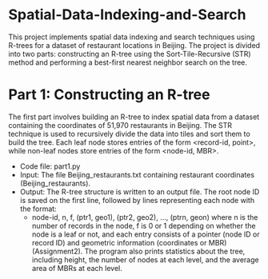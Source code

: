# Spatial-Data-Indexing-and-Search
This project implements spatial data indexing and search techniques using R-trees for a dataset of restaurant locations in Beijing. The project is divided into two parts: constructing an R-tree using the Sort-Tile-Recursive (STR) method and performing a best-first nearest neighbor search on the tree.
# Part 1: Constructing an R-tree
The first part involves building an R-tree to index spatial data from a dataset containing the coordinates of 51,970 restaurants in Beijing. The STR technique is used to recursively divide the data into tiles and sort them to build the tree. Each leaf node stores entries of the form <record-id, point>, while non-leaf nodes store entries of the form <node-id, MBR>.
- Code file: part1.py
- Input: The file Beijing_restaurants.txt containing restaurant coordinates​(Beijing_restaurants).
- Output: The R-tree structure is written to an output file. The root node ID is saved on the first line, followed by lines representing each node with the format:
  - node-id, n, f, (ptr1, geo1), (ptr2, geo2), …, (ptrn, geon)
  where n is the number of records in the node, f is 0 or 1 depending on whether the node is a leaf or not, and each entry consists of a pointer (node ID or record ID) and geometric            information (coordinates or MBR)​(Assignment2). The program also prints statistics about the tree, including height, the number of nodes at each level, and the average area of MBRs at each level.
